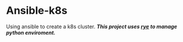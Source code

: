 # Ansible-k8s
Using ansible to create a k8s cluster.
***This project uses [rye](https://github.com/mitsuhiko/rye) to manage python enviroment.***
